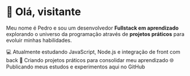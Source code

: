 # 🫡 Olá, visitante

Meu nome é Pedro e sou um desenvolvedor **Fullstack em aprendizado** explorando o universo da programação através de **projetos práticos** para evoluir minhas habilidades.

💻 Atualmente estudando JavaScript, Node.js e integração de front com back
🚀 Criando projetos práticos para consolidar meu aprendizado
🌐 Publicando meus estudos e experimentos aqui no GitHub
